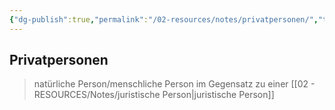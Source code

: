 ```yaml
---
{"dg-publish":true,"permalink":"/02-resources/notes/privatpersonen/","tags":["wirtschaft/bwl"],"noteIcon":"","updated":"2025-09-27T01:32:44.354+02:00"}
---
```


## Privatpersonen 
> natürliche Person/menschliche Person im Gegensatz zu einer [[02 - RESOURCES/Notes/juristische Person\|juristische Person]]

